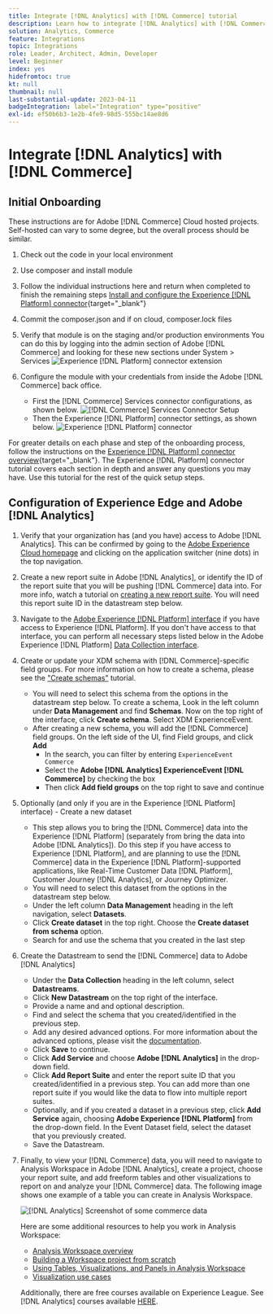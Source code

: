 ```yaml
---
title: Integrate [!DNL Analytics] with [!DNL Commerce] tutorial
description: Learn how to integrate [!DNL Analytics] with [!DNL Commerce].
solution: Analytics, Commerce
feature: Integrations
topic: Integrations
role: Leader, Architect, Admin, Developer
level: Beginner
index: yes
hidefromtoc: true
kt: null
thumbnail: null
last-substantial-update: 2023-04-11
badgeIntegration: label="Integration" type="positive"
exl-id: ef50b6b3-1e2b-4fe9-98d5-555bc14ae8d6
---
```

# Integrate [!DNL Analytics] with [!DNL Commerce]

## Initial Onboarding

These instructions are for Adobe [!DNL Commerce] Cloud hosted projects. Self-hosted can vary to some degree, but the overall process should be similar.

1. Check out the code in your local environment
1. Use composer and install module
1. Follow the individual instructions here and return when completed to finish the remaining steps
    [Install and configure the Experience [!DNL Platform] connector](https://experienceleague.adobe.com/docs/commerce-merchant-services/experience-platform-connector/fundamentals/install.html){target="_blank"}


1. Commit the composer.json and if on cloud, composer.lock files
1. Verify that module is on the staging and/or production environments 
    You can do this by logging into the admin section of Adobe [!DNL Commerce] and looking for these new sections under System > Services
    ![Experience [!DNL Platform] connector extension](./assets/analytics-commerce/admin-view-experience-platform-commector-extension.png)

1. Configure the module with your credentials from inside the Adobe [!DNL Commerce] back office.
    * First the [!DNL Commerce] Services connector configurations, as shown below.
![[!DNL Commerce] Services Connector Setup](./assets/analytics-commerce/commerce-services-connector-setup.png)
    * Then the Experience [!DNL Platform] connector settings, as shown below.
![Experience [!DNL Platform] connector](./assets/analytics-commerce/experience-platform-connector.png)

For greater details on each phase and step of the onboarding process, follow the instructions on the [Experience [!DNL Platform] connector overview](https://experienceleague.adobe.com/docs/commerce-merchant-services/experience-platform-connector/overview.html){target="_blank"}. The Experience [!DNL Platform] connector tutorial covers each section in depth and answer any questions you may have. Use this tutorial for the rest of the quick setup steps.

## Configuration of Experience Edge and Adobe [!DNL Analytics]

1. Verify that your organization has (and you have) access to Adobe [!DNL Analytics]. This can be confirmed by going to the [Adobe Experience Cloud homepage](https://experience.adobe.com/) and clicking on the application switcher (nine dots) in the top navigation.  

1. Create a new report suite in Adobe [!DNL Analytics], or identify the ID of the report suite that you will be pushing [!DNL Commerce] data into. For more info, watch a tutorial on [creating a new report suite](https://experienceleague.adobe.com/docs/analytics-learn/tutorials/intro-to-analytics/analytics-basics/understanding-and-creating-report-suites.html). You will need this report suite ID in the datastream step below.

1. Navigate to the [Adobe Experience [!DNL Platform] interface](https://platform.adobe.com) if you have access to Experience [!DNL Platform]. If you don't have access to that interface, you can perform all necessary steps listed below in the Adobe Experience [!DNL Platform] [Data Collection interface](https://experience.adobe.com/#/data-collection).

1. Create or update your XDM schema with [!DNL Commerce]-specific field groups. For more information on how to create a schema, please see the ["Create schemas"](https://experienceleague.adobe.com/docs/platform-learn/tutorials/schemas/create-schemas.html) tutorial.  
    * You will need to select this schema from the options in the datastream step below. To create a schema, Look in the left column under **Data Management** and find **Schemas**. Now on the top right of the interface, click **Create schema**. Select XDM ExperienceEvent.
    * After creating a new schema, you will add the [!DNL Commerce] field groups. On the left side of the UI, find Field groups, and click **Add**
        * In the search, you can filter by entering `ExperienceEvent Commerce`
        * Select the **Adobe [!DNL Analytics] ExperienceEvent [!DNL Commerce]** by checking the box
        * Then click **Add field groups** on the top right to save and continue

1. Optionally (and only if you are in the Experience [!DNL Platform] interface) - Create a new dataset
    * This step allows you to bring the [!DNL Commerce] data into the Experience [!DNL Platform] (separately from bring the data into Adobe [!DNL Analytics]). Do this step if you have access to Experience [!DNL Platform], and are planning to use the [!DNL Commerce] data in the Experience [!DNL Platform]-supported applications, like Real-Time Customer Data [!DNL Platform], Customer Journey [!DNL Analytics], or Journey Optimizer.   
    * You will need to select this dataset from the options in the datastream step below.
    * Under the left column **Data Management** heading in the left navigation, select **Datasets**.  
    * Click **Create dataset** in the top right. Choose the **Create dataset from schema** option.  
    * Search for and use the schema that you created in the last step

1. Create the Datastream to send the [!DNL Commerce] data to Adobe [!DNL Analytics]
    * Under the **Data Collection** heading in the left column, select **Datastreams**.
    * Click **New Datastream** on the top right of the interface.
    * Provide a name and and optional description.
    * Find and select the schema that you created/identified in the previous step.
    * Add any desired advanced options. For more information about the advanced options, please visit the [documentation](https://experienceleague.adobe.com/docs/experience-platform/datastreams/configure.html).
    * Click **Save** to continue.
    * Click **Add Service** and choose **Adobe [!DNL Analytics]** in the drop-down field.
    * Click **Add Report Suite** and enter the report suite ID that you created/identified in a previous step. You can add more than one report suite if you would like the data to flow into multiple report suites.
    * Optionally, and if you created a dataset in a previous step, click **Add Service** again, choosing **Adobe Experience [!DNL Platform]** from the drop-down field. In the Event Dataset field, select the dataset that you previously created.
    * Save the Datastream.

1. Finally, to view your [!DNL Commerce] data, you will need to navigate to Analysis Workspace in Adobe [!DNL Analytics], create a project, choose your report suite, and add freeform tables and other visualizations to report on and analyze your [!DNL Commerce] data. The following image shows one example of a table you can create in Analysis Workspace.

    ![[!DNL Analytics] Screenshot of some commerce data](./assets/analytics-commerce/analytics-screenshot-commerce-items.png)

    Here are some additional resources to help you work in Analysis Workspace:

    * [Analysis Workspace overview](https://experienceleague.adobe.com/docs/analytics-learn/tutorials/analysis-workspace/analysis-workspace-basics/analysis-workspace-overview.html)
    * [Building a Workspace project from scratch](https://experienceleague.adobe.com/docs/analytics-learn/tutorials/analysis-workspace/analysis-workspace-basics/building-a-workspace-project-from-scratch.html)
    * [Using Tables, Visualizations, and Panels in Analysis Workspace](https://experienceleague.adobe.com/docs/analytics-learn/tutorials/analysis-workspace/using-panels/using-tables-visualizations-and-panels.html)
    * [Visualization use cases](https://experienceleague.adobe.com/docs/analytics-learn/tutorials/analysis-workspace/visualizations/visualization-use-cases.html)

    Additionally, there are free courses available on Experience League. See [!DNL Analytics] courses available [HERE](https://experienceleague.adobe.com/?lang=en&Solution=Analytics#courses).
